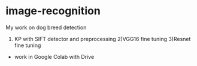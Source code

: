 # image-recognition

My work on dog breed detection
1) KP with SIFT detector and preprocessing
2)VGG16 fine tuning
3)Resnet fine tuning
+ work in Google Colab with Drive

